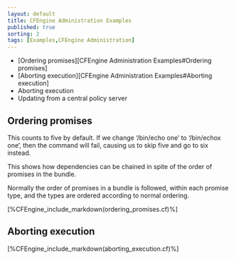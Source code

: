 ```yaml
---
layout: default
title: CFEngine Administration Examples
published: true
sorting: 2
tags: [Examples,CFEngine Administration]
---
```


* [Ordering promises][CFEngine Administration Examples#Ordering promises]
* [Aborting execution][CFEngine Administration Examples#Aborting execution]
* Aborting execution
* Updating from a central policy server

## Ordering promises

This counts to five by default. If we change ‘/bin/echo one’ to ‘/bin/echox one’, then the command will fail, causing us to skip five and go to six instead.

This shows how dependencies can be chained in spite of the order of promises in the bundle.

Normally the order of promises in a bundle is followed, within each promise type, and the types are ordered according to normal ordering.


[%CFEngine_include_markdown(ordering_promises.cf)%]

## Aborting execution ##

[%CFEngine_include_markdown(aborting_execution.cf)%]
